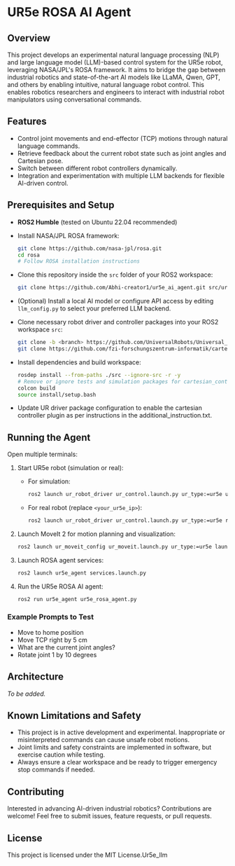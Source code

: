 # UR5e ROSA AI Agent

## Overview

This project develops an experimental natural language processing (NLP) and large language model (LLM)-based control system for the UR5e robot, leveraging NASA/JPL's ROSA framework. It aims to bridge the gap between industrial robotics and state-of-the-art AI models like LLaMA, Qwen, GPT, and others by enabling intuitive, natural language robot control. This enables robotics researchers and engineers to interact with industrial robot manipulators using conversational commands.

## Features

- Control joint movements and end-effector (TCP) motions through natural language commands.
- Retrieve feedback about the current robot state such as joint angles and Cartesian pose.
- Switch between different robot controllers dynamically.
- Integration and experimentation with multiple LLM backends for flexible AI-driven control.

## Prerequisites and Setup

- **ROS2 Humble** (tested on Ubuntu 22.04 recommended)
- Install NASA/JPL ROSA framework:
  ```bash
  git clone https://github.com/nasa-jpl/rosa.git
  cd rosa
  # Follow ROSA installation instructions
  ```
- Clone this repository inside the `src` folder of your ROS2 workspace:
  ```bash
  git clone https://github.com/Abhi-creator1/ur5e_ai_agent.git src/ur5e_ai_agent
  ```
- (Optional) Install a local AI model or configure API access by editing `llm_config.py` to select your preferred LLM backend.

- Clone necessary robot driver and controller packages into your ROS2 workspace `src`:
  ```bash
  git clone -b <branch> https://github.com/UniversalRobots/Universal_Robots_ROS2_Driver.git 
  git clone https://github.com/fzi-forschungszentrum-informatik/cartesian_controllers.git src/cartesian_controllers
  ```
- Install dependencies and build workspace:
  ```bash
  rosdep install --from-paths ./src --ignore-src -r -y
  # Remove or ignore tests and simulation packages for cartesian_controllers if conflicts occur
  colcon build
  source install/setup.bash
  ```

- Update UR driver package configuration to enable the cartesian controller plugin as per instructions in the additional_instruction.txt.

## Running the Agent

Open multiple terminals:

1. Start UR5e robot (simulation or real):

   - For simulation:
     ```bash
     ros2 launch ur_robot_driver ur_control.launch.py ur_type:=ur5e use_fake_hardware:=true launch_rviz:=false
     ```

   - For real robot (replace `<your_ur5e_ip>`):
     ```bash
     ros2 launch ur_robot_driver ur_control.launch.py ur_type:=ur5e robot_ip:=<your_ur5e_ip> launch_rviz:=false
     ```

2. Launch MoveIt 2 for motion planning and visualization:
   ```bash
   ros2 launch ur_moveit_config ur_moveit.launch.py ur_type:=ur5e launch_rviz:=true
   ```

3. Launch ROSA agent services:
   ```bash
   ros2 launch ur5e_agent services.launch.py
   ```

4. Run the UR5e ROSA AI agent:
   ```bash
   ros2 run ur5e_agent ur5e_rosa_agent.py
   ```

### Example Prompts to Test

- Move to home position
- Move TCP right by 5 cm
- What are the current joint angles?
- Rotate joint 1 by 10 degrees

## Architecture

*To be added.*

## Known Limitations and Safety

- This project is in active development and experimental. Inappropriate or misinterpreted commands can cause unsafe robot motions.
- Joint limits and safety constraints are implemented in software, but exercise caution while testing.
- Always ensure a clear workspace and be ready to trigger emergency stop commands if needed.

## Contributing

Interested in advancing AI-driven industrial robotics? Contributions are welcome! Feel free to submit issues, feature requests, or pull requests.

## License

This project is licensed under the MIT License.Ur5e_llm
